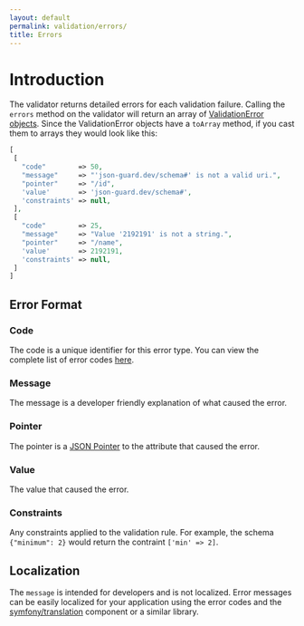 ```yaml
---
layout: default
permalink: validation/errors/
title: Errors
---
```


# Introduction

The validator returns detailed errors for each validation failure.  Calling the `errors` method on the validator will return an array of [ValidationError objects](https://github.com/league/json-guard/blob/master/src/ValidationError.php).  Since the ValidationError objects have a `toArray` method, if you cast them to arrays they would look like this:

```php
[
 [
   "code"        => 50,
   "message"     => "'json-guard.dev/schema#' is not a valid uri.",
   "pointer"     => "/id",
   'value'       => 'json-guard.dev/schema#',
   'constraints' => null,
 ],
 [
   "code"        => 25,
   "message"     => "Value '2192191' is not a string.",
   "pointer"     => "/name",
   'value'       => 2192191,
   'constraints' => null,
 ]
]
```

## Error Format

### Code

The code is a unique identifier for this error type.  You can view the complete list of error codes [here](https://github.com/league/json-guard/blob/master/src/ErrorCode.php).

### Message

The message is a developer friendly explanation of what caused the error.

### Pointer

The pointer is a [JSON Pointer](https://tools.ietf.org/html/rfc6901) to the attribute that caused the error.

### Value

The value that caused the error.

### Constraints

Any constraints applied to the validation rule.  For example, the schema `{"minimum": 2}` would return the contraint `['min' => 2]`.

## Localization

The `message` is intended for developers and is not localized.  Error messages can be easily localized for your application using the error codes and the [symfony/translation](http://symfony.com/doc/current/components/translation/usage.html) component or a similar library.
